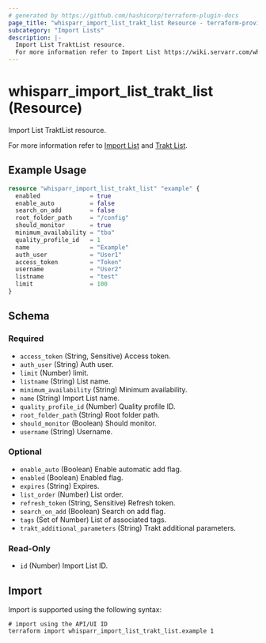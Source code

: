 ```yaml
---
# generated by https://github.com/hashicorp/terraform-plugin-docs
page_title: "whisparr_import_list_trakt_list Resource - terraform-provider-whisparr"
subcategory: "Import Lists"
description: |-
  Import List TraktList resource.
  For more information refer to Import List https://wiki.servarr.com/whisparr/settings#import-lists and Trakt List https://wiki.servarr.com/whisparr/supported#traktlistimport.
---
```


# whisparr_import_list_trakt_list (Resource)

<!-- subcategory:Import Lists -->Import List TraktList resource.
For more information refer to [Import List](https://wiki.servarr.com/whisparr/settings#import-lists) and [Trakt List](https://wiki.servarr.com/whisparr/supported#traktlistimport).

## Example Usage

```terraform
resource "whisparr_import_list_trakt_list" "example" {
  enabled              = true
  enable_auto          = false
  search_on_add        = false
  root_folder_path     = "/config"
  should_monitor       = true
  minimum_availability = "tba"
  quality_profile_id   = 1
  name                 = "Example"
  auth_user            = "User1"
  access_token         = "Token"
  username             = "User2"
  listname             = "test"
  limit                = 100
}
```

<!-- schema generated by tfplugindocs -->
## Schema

### Required

- `access_token` (String, Sensitive) Access token.
- `auth_user` (String) Auth user.
- `limit` (Number) limit.
- `listname` (String) List name.
- `minimum_availability` (String) Minimum availability.
- `name` (String) Import List name.
- `quality_profile_id` (Number) Quality profile ID.
- `root_folder_path` (String) Root folder path.
- `should_monitor` (Boolean) Should monitor.
- `username` (String) Username.

### Optional

- `enable_auto` (Boolean) Enable automatic add flag.
- `enabled` (Boolean) Enabled flag.
- `expires` (String) Expires.
- `list_order` (Number) List order.
- `refresh_token` (String, Sensitive) Refresh token.
- `search_on_add` (Boolean) Search on add flag.
- `tags` (Set of Number) List of associated tags.
- `trakt_additional_parameters` (String) Trakt additional parameters.

### Read-Only

- `id` (Number) Import List ID.

## Import

Import is supported using the following syntax:

```shell
# import using the API/UI ID
terraform import whisparr_import_list_trakt_list.example 1
```
